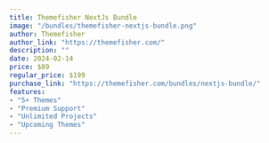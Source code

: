 ```yaml
---
title: Themefisher NextJs Bundle
image: "/bundles/themefisher-nextjs-bundle.png"
author: Themefisher
author_link: "https://themefisher.com/"
description: ""
date: 2024-02-14
price: $89
regular_price: $199
purchase_link: "https://themefisher.com/bundles/nextjs-bundle/"
features:
- "5+ Themes"
- "Premium Support"
- "Unlimited Projects"
- "Upcoming Themes"
---
```

